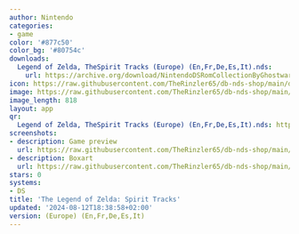 ```yaml
---
author: Nintendo
categories:
- game
color: '#877c50'
color_bg: '#80754c'
downloads:
  Legend of Zelda, TheSpirit Tracks (Europe) (En,Fr,De,Es,It).nds:
    url: https://archive.org/download/NintendoDSRomCollectionByGhostware/Legend%20of%20Zelda%2C%20TheSpirit%20Tracks%20%28Europe%29%20%28En%2CFr%2CDe%2CEs%2CIt%29.nds
icon: https://raw.githubusercontent.com/TheRinzler65/db-nds-shop/main/docs/assets/images/icons/zeldaspirits.png
image: https://raw.githubusercontent.com/TheRinzler65/db-nds-shop/main/docs/assets/images/icons/zeldaspirits.png
image_length: 818
layout: app
qr:
  Legend of Zelda, TheSpirit Tracks (Europe) (En,Fr,De,Es,It).nds: https://db-nds-shop.fr/assets/images/qr/legend-of-zelda-thespirit-tracks-europe-enfrdeesit-nds.png
screenshots:
- description: Game preview
  url: https://raw.githubusercontent.com/TheRinzler65/db-nds-shop/main/docs/assets/images/screenshots/zeldaspirits/zeldaspirits.png
- description: Boxart
  url: https://raw.githubusercontent.com/TheRinzler65/db-nds-shop/main/docs/assets/images/boxart/Legend%20of%20Zelda%2C%20TheSpirit%20Tracks%20(Europe)%20(En%2CFr%2CDe%2CEs%2CIt).nds.png
stars: 0
systems:
- DS
title: 'The Legend of Zelda: Spirit Tracks'
updated: '2024-08-12T18:38:58+02:00'
version: (Europe) (En,Fr,De,Es,It)
---
```


